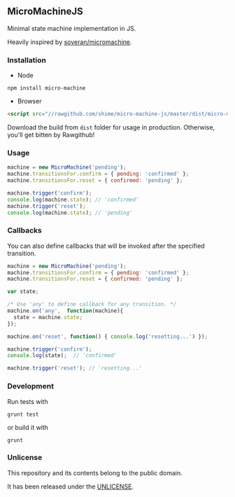 ## MicroMachineJS

Minimal state machine implementation in JS.

Heavily inspired by [soveran/micromachine](https://github.com/soveran/micromachine).


### Installation

* Node

```shell
npm install micro-machine
```

* Browser

```html
<script src="//rawgithub.com/shime/micro-machine-js/master/dist/micro-machine.min.js"></script>
```

Download the build from `dist` folder for usage in production. Otherwise, you'll get bitten by Rawgithub!

### Usage

```javascript
machine = new MicroMachine('pending');
machine.transitionsFor.confirm = { pending: 'confirmed' };
machine.transitionsFor.reset = { confirmed: 'pending' };

machine.trigger('confirm');
console.log(machine.state); // 'confirmed'
machine.trigger('reset');
console.log(machine.state); // 'pending'
```

### Callbacks

You can also define callbacks that will be invoked after the specified transition.

```javascript
machine = new MicroMachine('pending');
machine.transitionsFor.confirm = { pending: 'confirmed' };
machine.transitionsFor.reset = { confirmed: 'pending' };

var state;

/* Use 'any' to define callback for any transition. */
machine.on('any',  function(machine){
  state = machine.state;
});

machine.on('reset', function() { console.log('resetting...') });

machine.trigger('confirm');
console.log(state);  // 'confirmed'

machine.trigger('reset'); // 'resetting...'
```

### Development

Run tests with

    grunt test

or build it with

    grunt

### Unlicense

This repository and its contents belong to the public domain.

It has been released under the [UNLICENSE](https://github.com/shime/micro-machine-js/blob/master/UNLICENSE).
